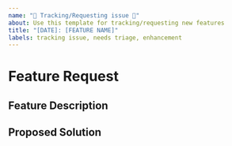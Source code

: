 ```yaml
---
name: "🚀 Tracking/Requesting issue 🚀"
about: Use this template for tracking/requesting new features
title: "[DATE]: [FEATURE NAME]"
labels: tracking issue, needs triage, enhancement
---
```

# Feature Request

## Feature Description
<!-- Describe the problem below -->

## Proposed Solution
<!-- Describe the proposed solution below -->

